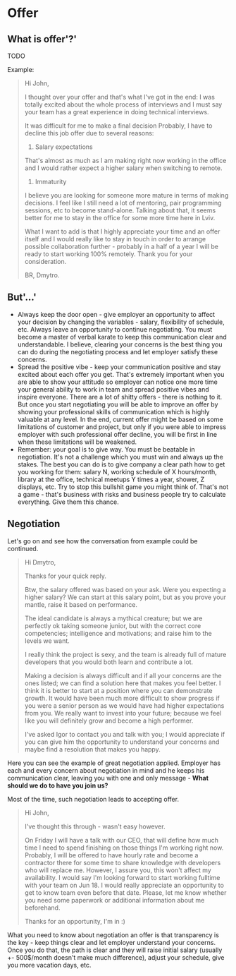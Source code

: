 # Offer

## What is offer'?'

TODO

Example:

> Hi John,
>
> I thought over your offer and that's what I've got in the end:
> I was totally excited about the whole process of interviews and I must say your team has a great experience in doing technical interviews.
>
> It was difficult for me to make a final decision
> Probably, I have to decline this job offer due to several reasons:
>
> 1. Salary expectations
>
> That's almost as much as I am making right now working in the office and I would rather expect a higher salary when switching to remote.
>
> 1. Immaturity
>
> I believe you are looking for someone more mature in terms of making decisions. I feel like I still need a lot of mentoring, pair programming sessions, etc to become stand-alone. Talking about that, it seems better for me to stay in the office for some more time here in Lviv.
>
> What I want to add is that I highly appreciate your time and an offer itself and I would really like to stay in touch in order to arrange possible collaboration further - probably in a half of a year I will be ready to start working 100% remotely. Thank you for your consideration.
>
> BR,
> Dmytro.

## But'...'

- Always keep the door open - give employer an opportunity to affect your decision by changing the variables - salary, flexibility of schedule, etc. Always leave an opportunity to continue negotiating. You must become a master of verbal karate to keep this communication clear and understandable. I believe, clearing your concerns is the best thing you can do during the negotiating process and let employer satisfy these concerns.
- Spread the positive vibe - keep your communication positive and stay excited about each offer you get. That's extremely important when you are able to show your attitude so employer can notice one more time your general ability to work in team and spread positive vibes and inspire everyone. There are a lot of shitty offers - there is nothing to it. But once you start negotiating you will be able to improve an offer by showing your professional skills of communication which is highly valuable at any level. In the end, current offer might be based on some limitations of customer and project, but only if you were able to impress employer with such professional offer decline, you will be first in line when these limitations will be weakened.
- Remember: your goal is to give way. You must be beatable in negotiation. It's not a challenge which you must win and always up the stakes. The best you can do is to give company a clear path how to get you working for them: salary N, working schedule of X hours/month, library at the office, technical meetups Y times a year, shower, Z displays, etc. Try to stop this bullshit game you might think of. That's not a game - that's business with risks and business people try to calculate everything. Give them this chance.

## Negotiation

Let's go on and see how the conversation from example could be continued.

> Hi Dmytro,
>
> Thanks for your quick reply.
>
> Btw, the salary offered was based on your ask. Were you expecting a higher salary? We can start at this salary point, but as you prove your mantle, raise it based on performance.
>
> The ideal candidate is always a mythical creature; but we are perfectly ok taking someone junior, but with the correct core competencies; intelligence and motivations; and raise him to the levels we want.
>
> I really think the project is sexy, and the team is already full of mature developers that you would both learn and contribute a lot.
>
> Making a decision is always difficult and if all your concerns are the ones listed; we can find a solution here that makes you feel better.
> I think it is better to start at a position where you can demonstrate growth. It would have been much more difficult to show progress if you were a senior person as we would have had higher expectations from you.
> We really want to invest into your future; because we feel like you will definitely grow and become a high performer.
>
> I've asked Igor to contact you and talk with you; I would appreciate if you can give him the opportunity to understand your concerns and maybe find a resolution that makes you happy.

Here you can see the example of great negotiation applied. Employer has each and every concern about negotiation in mind and he keeps his communication clear, leaving you with one and only message - **What should we do to have you join us?**

Most of the time, such negotiation leads to accepting offer.

> Hi John,
>
> I've thought this through - wasn't easy however.
>
> On Friday I will have a talk with our CEO, that will define how much time I need to spend finishing on those things I'm working right now. Probably, I will be offered to have hourly rate and become a contractor there for some time to share knowledge with developers who will replace me. However, I assure you, this won't affect my availability. I would say I'm looking forward to start working fulltime with your team on Jun 18. I would really appreciate an opportunity to get to know team even before that date. Please, let me know whether you need some paperwork or additional information about me beforehand.
>
> Thanks for an opportunity, I'm in :)

What you need to know about negotiation an offer is that transparency is the key - keep things clear and let employer understand your concerns. Once you do that, the path is clear and they will raise initial salary (usually +- 500\$/month doesn't make much difference), adjust your schedule, give you more vacation days, etc.
